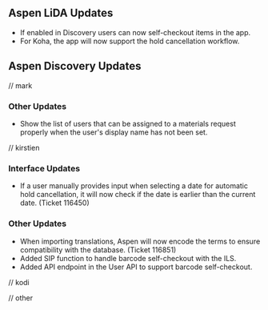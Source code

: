 ## Aspen LiDA Updates
- If enabled in Discovery users can now self-checkout items in the app.
- For Koha, the app will now support the hold cancellation workflow.

## Aspen Discovery Updates

// mark
### Other Updates
- Show the list of users that can be assigned to a materials request properly when the user's display name has not been set.

// kirstien
### Interface Updates
- If a user manually provides input when selecting a date for automatic hold cancellation, it will now check if the date is earlier than the current date. (Ticket 116450)

### Other Updates
- When importing translations, Aspen will now encode the terms to ensure compatibility with the database. (Ticket 116851)
- Added SIP function to handle barcode self-checkout with the ILS.
- Added API endpoint in the User API to support barcode self-checkout.

// kodi

// other